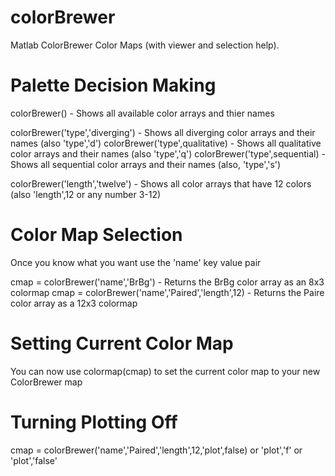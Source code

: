 # colorBrewer
Matlab ColorBrewer Color Maps (with viewer and selection help).

# Palette Decision Making 
colorBrewer() - Shows all available color arrays and thier names

colorBrewer('type','diverging') - Shows all diverging color arrays and their names (also 'type','d')
colorBrewer('type',qualitative) - Shows all qualitative color arrays and their names (also 'type','q')
colorBrewer('type',sequential)  - Shows all sequential color arrays and their names (also, 'type','s')

colorBrewer('length','twelve') - Shows all color arrays that have 12 colors (also 'length',12 or any number 3-12)

# Color Map Selection
Once you know what you want use the 'name' key value pair

cmap = colorBrewer('name','BrBg') - Returns the BrBg color array as an 8x3 colormap
cmap = colorBrewer('name','Paired','length',12) - Returns the Paire color array as a 12x3 colormap

# Setting Current Color Map
You can now use colormap(cmap) to set the current color map to your new ColorBrewer map

# Turning Plotting Off
cmap = colorBrewer('name','Paired','length',12,'plot',false) or 'plot','f' or 'plot','false'
